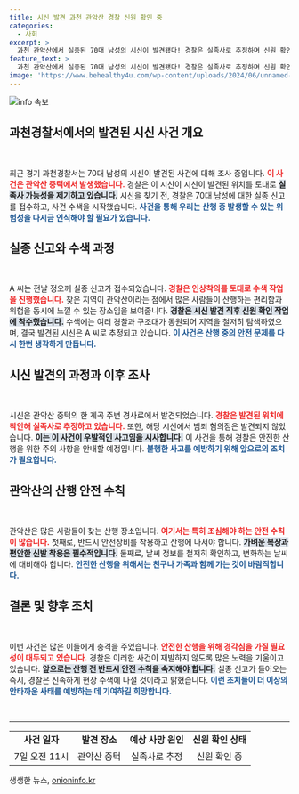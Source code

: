 ```yaml
---
title: 시신 발견 과천 관악산 경찰 신원 확인 중
categories:
  - 사회
excerpt: >
  과천 관악산에서 실종된 70대 남성의 시신이 발견됐다! 경찰은 실족사로 추정하며 신원 확인 작업에 착수했다. 산행 중의 비극적인 사건, 그 진실이 밝혀질까?
feature_text: >
  과천 관악산에서 실종된 70대 남성의 시신이 발견됐다! 경찰은 실족사로 추정하며 신원 확인 작업에 착수했다. 산행 중의 비극적인 사건, 그 진실이 밝혀질까?
image: 'https://www.behealthy4u.com/wp-content/uploads/2024/06/unnamed-file.png'
---
```


<p><img src="https://www.behealthy4u.com/wp-content/uploads/2024/06/unnamed-file.png" alt="info 속보" /></p>

<h2 data-ke-size="size26">과천경찰서에서의 발견된 시신 사건 개요</h2>

<p data-ke-size="size16">&nbsp;</p>

<p>최근 경기 과천경찰서는 70대 남성의 시신이 발견된 사건에 대해 조사 중입니다. <b><span style="color: #ee2323;">이 사건은 관악산 중턱에서 발생했습니다.</span></b> 경찰은 이 시신이 시신이 발견된 위치를 토대로 <b><span style="background-color: #21538527;">실족사 가능성을 제기하고 있습니다.</span></b> 시신을 찾기 전, 경찰은 70대 남성에 대한 실종 신고를 접수하고, 사건 수색을 시작했습니다. <b><span style="color: #1a5490;">사건을 통해 우리는 산행 중 발생할 수 있는 위험성을 다시금 인식해야 할 필요가 있습니다.</span></b></p>

<h2 data-ke-size="size26">실종 신고와 수색 과정</h2>

<p data-ke-size="size16">&nbsp;</p>

<p>A 씨는 전날 정오께 실종 신고가 접수되었습니다. <b><span style="color: #ee2323;">경찰은 인상착의를 토대로 수색 작업을 진행했습니다.</span></b> 찾은 지역이 관악산이라는 점에서 많은 사람들이 산행하는 편리함과 위험을 동시에 느낄 수 있는 장소임을 보여줍니다. <b><span style="background-color: #21538527;">경찰은 시신 발견 직후 신원 확인 작업에 착수했습니다.</span></b> 수색에는 여러 경찰과 구조대가 동원되어 지역을 철저히 탐색하였으며, 결국 발견된 시신은 A 씨로 추정되고 있습니다. <b><span style="color: #1a5490;">이 사건은 산행 중의 안전 문제를 다시 한번 생각하게 만듭니다.</span></b></p>

<h2 data-ke-size="size26">시신 발견의 과정과 이후 조사</h2>

<p data-ke-size="size16">&nbsp;</p>

<p>시신은 관악산 중턱의 한 계곡 주변 경사로에서 발견되었습니다. <b><span style="color: #ee2323;">경찰은 발견된 위치에 착안해 실족사로 추정하고 있습니다.</span></b> 또한, 해당 시신에서 범죄 혐의점은 발견되지 않았습니다. <b><span style="background-color: #21538527;">이는 이 사건이 우발적인 사고임을 시사합니다.</span></b> 이 사건을 통해 경찰은 안전한 산행을 위한 주의 사항을 안내할 예정입니다. <b><span style="color: #1a5490;">불행한 사고를 예방하기 위해 앞으로의 조치가 필요합니다.</span></b></p>

<h2 data-ke-size="size26">관악산의 산행 안전 수칙</h2>

<p data-ke-size="size16">&nbsp;</p>

<p>관악산은 많은 사람들이 찾는 산행 장소입니다. <b><span style="color: #ee2323;">여기서는 특히 조심해야 하는 안전 수칙이 많습니다.</span></b> 첫째로, 반드시 안전장비를 착용하고 산행에 나서야 합니다. <b><span style="background-color: #21538527;">가벼운 복장과 편안한 신발 착용은 필수적입니다.</span></b> 둘째로, 날씨 정보를 철저히 확인하고, 변화하는 날씨에 대비해야 합니다. <b><span style="color: #1a5490;">안전한 산행을 위해서는 친구나 가족과 함께 가는 것이 바람직합니다.</span></b></p>

<h2 data-ke-size="size26">결론 및 향후 조치</h2>

<p data-ke-size="size16">&nbsp;</p>

<p>이번 사건은 많은 이들에게 충격을 주었습니다. <b><span style="color: #ee2323;">안전한 산행을 위해 경각심을 가질 필요성이 대두되고 있습니다.</span></b> 경찰은 이러한 사건이 재발하지 않도록 많은 노력을 기울이고 있습니다. <b><span style="background-color: #21538527;">앞으로는 산행 전 반드시 안전 수칙을 숙지해야 합니다.</span></b> 실종 신고가 들어오는 즉시, 경찰은 신속하게 현장 수색에 나설 것이라고 밝혔습니다. <b><span style="color: #1a5490;">이런 조치들이 더 이상의 안타까운 사태를 예방하는 데 기여하길 희망합니다.</span></b></p>

<p data-ke-size="size16">&nbsp;</p>

<hr>

<table style="width: 100%;">
<tr>
<td style="text-align: center; height: 17px;"><b>사건 일자</b></td>
<td style="text-align: center; height: 17px;"><b>발견 장소</b></td>
<td style="text-align: center; height: 17px;"><b>예상 사망 원인</b></td>
<td style="text-align: center; height: 17px;"><b>신원 확인 상태</b></td>
</tr>
<tr>
<td style="text-align: center; height: 17px;">7일 오전 11시</td>
<td style="text-align: center; height: 17px;">관악산 중턱</td>
<td style="text-align: center; height: 17px;">실족사로 추정</td>
<td style="text-align: center; height: 17px;">신원 확인 중</td>
</tr>
</table>
생생한 뉴스, <a href="https://onioninfo.kr" rel="dofollow">onioninfo.kr</a>


